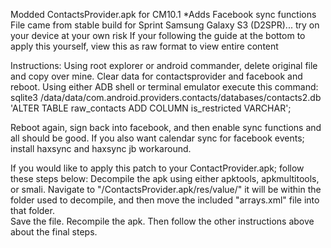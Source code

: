 Modded ContactsProvider.apk for CM10.1
*Adds Facebook sync functions
File came from stable build for Sprint Samsung Galaxy S3 (D2SPR)... try on your device at your own risk
If your following the guide at the bottom to apply this yourself, view this as raw format to view entire content

Instructions:
Using root explorer or android commander, delete original file and copy over mine.
Clear data for contactsprovider and facebook and reboot.
Using either ADB shell or terminal emulator execute this command:
sqlite3 /data/data/com.android.providers.contacts/databases/contacts2.db 'ALTER TABLE raw_contacts ADD COLUMN is_restricted VARCHAR';  

Reboot again, sign back into facebook, and then enable sync functions and all should be good. If you also want calendar sync for facebook events; install haxsync and haxsync jb workaround.

If you would like to apply this patch to your ContactProvider.apk; follow these steps below:
Decompile the apk using either apktools, apkmultitools, or smali.
Navigate to "/ContactsProvider.apk/res/value/" it will be within the folder used to decompile, and then move the included "arrays.xml" file into that folder.      
Save the file. Recompile the apk. Then follow the other instructions above about the final steps.
